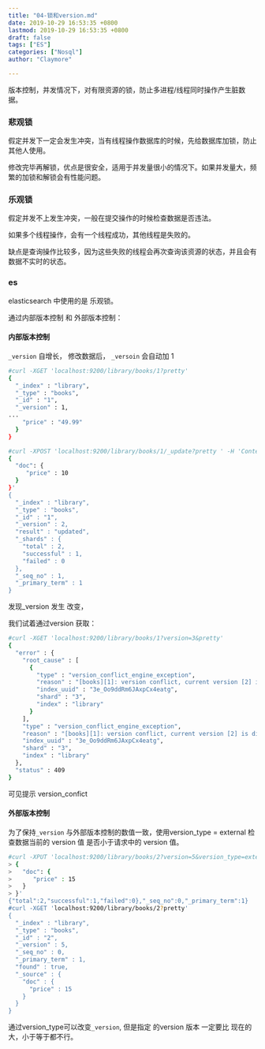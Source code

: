 ```yaml
---
title: "04-锁和version.md"
date: 2019-10-29 16:53:35 +0800
lastmod: 2019-10-29 16:53:35 +0800
draft: false
tags: ["ES"]
categories: ["Nosql"]
author: "Claymore"

---
```

版本控制，并发情况下，对有限资源的锁，防止多进程/线程同时操作产生脏数据。

### 悲观锁

假定并发下一定会发生冲突，当有线程操作数据库的时候，先给数据库加锁，防止其他人使用。

修改完毕再解锁，优点是很安全，适用于并发量很小的情况下。如果并发量大，频繁的加锁和解锁会有性能问题。



### 乐观锁

假定并发不上发生冲突，一般在提交操作的时候检查数据是否违法。

如果多个线程操作，会有一个线程成功，其他线程是失败的。

缺点是查询操作比较多，因为这些失败的线程会再次查询该资源的状态，并且会有数据不实时的状态。



### es

elasticsearch 中使用的是 乐观锁。

通过内部版本控制 和 外部版本控制：

#### 内部版本控制

`_version` 自增长， 修改数据后， `_versoin` 会自动加 1

```sh
#curl -XGET 'localhost:9200/library/books/1?pretty'
{
  "_index" : "library",
  "_type" : "books",
  "_id" : "1",
  "_version" : 1,
...
    "price" : "49.99"
  }
}

#curl -XPOST 'localhost:9200/library/books/1/_update?pretty ' -H 'Content-Type: application/json' -d '
{
  "doc": {
     "price" : 10
  }
}'
{
  "_index" : "library",
  "_type" : "books",
  "_id" : "1",
  "_version" : 2,
  "result" : "updated",
  "_shards" : {
    "total" : 2,
    "successful" : 1,
    "failed" : 0
  },
  "_seq_no" : 1,
  "_primary_term" : 1
}
```

发现_version 发生 改变，

我们试着通过version 获取：

```sh
#curl -XGET 'localhost:9200/library/books/1?version=3&pretty'
{
  "error" : {
    "root_cause" : [
      {
        "type" : "version_conflict_engine_exception",
        "reason" : "[books][1]: version conflict, current version [2] is different than the one provided [3]",
        "index_uuid" : "3e_Oo9ddRm6JAxpCx4eatg",
        "shard" : "3",
        "index" : "library"
      }
    ],
    "type" : "version_conflict_engine_exception",
    "reason" : "[books][1]: version conflict, current version [2] is different than the one provided [3]",
    "index_uuid" : "3e_Oo9ddRm6JAxpCx4eatg",
    "shard" : "3",
    "index" : "library"
  },
  "status" : 409
}
```

可见提示 version_confict



#### 外部版本控制

为了保持`_version` 与外部版本控制的数值一致，使用version_type = external 检查数据当前的 version 值 是否小于请求中的 version 值。

```sh
#curl -XPUT 'localhost:9200/library/books/2?version=5&version_type=external'  -H 'Content-Type: application/json' -d '
> {
>   "doc": {
>      "price" : 15
>   }
> }'
{"total":2,"successful":1,"failed":0},"_seq_no":0,"_primary_term":1}
#curl -XGET 'localhost:9200/library/books/2?pretty'
{
  "_index" : "library",
  "_type" : "books",
  "_id" : "2",
  "_version" : 5,
  "_seq_no" : 0,
  "_primary_term" : 1,
  "found" : true,
  "_source" : {
    "doc" : {
      "price" : 15
    }
  }
}
```

通过version_type可以改变`_version`, 但是指定 的version 版本 一定要比 现在的大，小于等于都不行。

